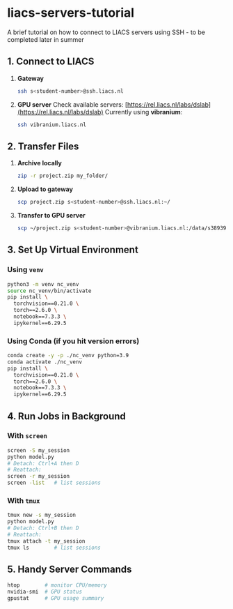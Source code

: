 # liacs-servers-tutorial
A brief tutorial on how to connect to LIACS servers using SSH - to be completed later in summer

## 1. Connect to LIACS

1. **Gateway**  
   ```bash
   ssh s<student-number>@ssh.liacs.nl
   ```

2. **GPU server**
   Check available servers: [https://rel.liacs.nl/labs/dslab](https://rel.liacs.nl/labs/dslab)
   Currently using **vibranium**:

   ```bash
   ssh vibranium.liacs.nl
   ```

## 2. Transfer Files

1. **Archive locally**

   ```bash
   zip -r project.zip my_folder/
   ```
2. **Upload to gateway**

   ```bash
   scp project.zip s<student-number>@ssh.liacs.nl:~/
   ```
3. **Transfer to GPU server**

   ```bash
   scp ~/project.zip s<student-number>@vibranium.liacs.nl:/data/s3893995/
   ```

## 3. Set Up Virtual Environment

### Using `venv`

```bash
python3 -m venv nc_venv
source nc_venv/bin/activate
pip install \
  torchvision==0.21.0 \
  torch==2.6.0 \
  notebook==7.3.3 \
  ipykernel==6.29.5
```

### Using Conda (if you hit version errors)

```bash
conda create -y -p ./nc_venv python=3.9
conda activate ./nc_venv
pip install \
  torchvision==0.21.0 \
  torch==2.6.0 \
  notebook==7.3.3 \
  ipykernel==6.29.5
```

## 4. Run Jobs in Background

### With `screen`

```bash
screen -S my_session
python model.py
# Detach: Ctrl+A then D
# Reattach:
screen -r my_session
screen -list   # list sessions
```

### With `tmux`

```bash
tmux new -s my_session
python model.py
# Detach: Ctrl+B then D
# Reattach:
tmux attach -t my_session
tmux ls        # list sessions
```

## 5. Handy Server Commands

```bash
htop        # monitor CPU/memory
nvidia-smi  # GPU status
gpustat     # GPU usage summary
```
